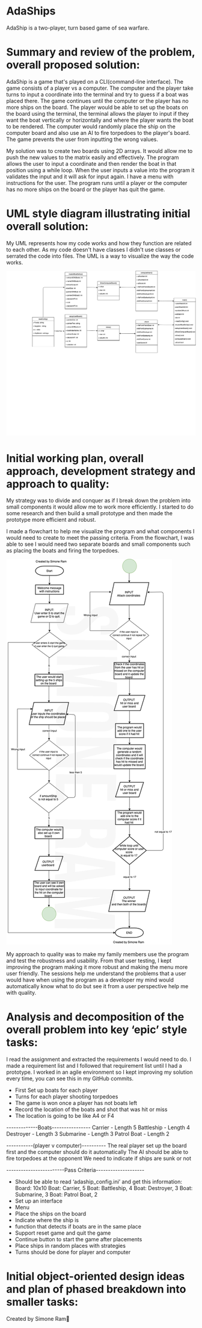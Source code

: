 # AdaShips
AdaShip is a two-player, turn based game of sea warfare.


# Summary and review of the problem, overall proposed solution:
AdaShip is a game that's played on a CLI(command-line interface). The game consists of a player vs a computer. The computer and the player take turns to input a coordinate into the terminal and try to guess if a boat was placed there. The game continues until the computer or the player has no more ships on the board. The player would be able to set up the boats on the board using the terminal, the terminal allows the player to input if they want the boat vertically or horizontally and where the player wants the boat to be rendered. The computer would randomly place the ship on the computer board and also use an AI to fire torpedoes to the player's board. The game prevents the user from inputting the wrong values.


My solution was to create two boards using 2D arrays. It would allow me to push the new values to the matrix easily and effectively. The program allows the user to input a coordinate and then render the boat in that position using a while loop. When the user inputs a value into the program it validates the input and it will ask for input again. I have a menu with instructions for the user. The program runs until a player or the computer has no more ships on the board or the player has quit the game.

# UML style diagram illustrating initial overall solution:

My UML represents how my code works and how they function are related to each other. As my code doesn't have classes 
I didn't use classes or serrated the code into files. The UML is a way to visualize the way the code works.

![alt text](https://github.com/simtor/AdaShips/blob/main/UMLBS%20(4).png)

# Initial working plan, overall approach, development strategy and approach to quality:
My strategy was to divide and conquer as if I break down the problem into small components it would allow me to work more efficiently. I started to do some research and then build a small prototype and then made the prototype more efficient and robust.

I made a flowchart to help me visualize the program and what components I would need to create to meet the passing criteria. From the flowchart, I was able to see I would need two separate boards and small components such as placing the boats and firing the torpedoes.

![alt text](https://github.com/simtor/AdaShips/blob/main/flowchart-BattleshipWM.jpg)

My approach to quality was to make my family members use the program and test the robustness and usability. From that user testing, I kept improving the program making it more robust and making the menu more user friendly. The sessions help me understand the problems that a user would have when using the program as a developer my mind would automatically know what to do but see it from a user perspective help me with quality.


# Analysis and decomposition of the overall problem into key ‘epic’ style tasks:
I read the assignment and extracted the requirements I would need to do.
I made a requirement list and I followed that requirement list until I had a prototype.
I worked in an agile environment so I kept improving my solution every time, you can see this in my GitHub commits.

- First Set up boats for each player 
- Turns for each player shooting torpedoes 
- The game is won once a player has not boats left 
- Record the location of the boats and shot that was hit or miss
- The location is going to  be like A4 or F4

-------------Boats----------------
    Carrier - Length 5
    Battleship - Length 4
    Destroyer - Length 3
    Submarine - Length 3
    Patrol Boat - Length 2

-----------(player v computer)----------
The real player set up the board first  and the computer should do it automatically
The AI should be able to fire torpedoes at the opponent 
We need to indicate if ships are sunk or not

------------------------Pass Criteria--------------------
- Should be able to  read ‘adaship_config.ini’ and get this information:
Board: 10x10
Boat: Carrier, 5
Boat: Battleship, 4
Boat: Destroyer, 3
Boat: Submarine, 3
Boat: Patrol Boat, 2
- Set up an interface 
- Menu 
- Place the ships on the board 
- Indicate where the ship is
- function that detects if boats are in the same place 
- Support reset game and quit the game
- Continue button to  start the game after placements
- Place ships in random places with  strategies
- Turns should be done for player and computer 


# Initial object-oriented design ideas and plan of phased breakdown into smaller tasks:



Created by Simone Ram🐏
